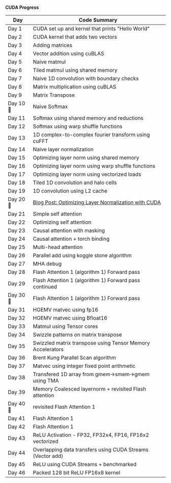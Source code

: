 **CUDA Progress**

| **Day**    | **Code Summary**                                                   |
|------------|--------------------------------------------------------------------|
| Day 1      |  CUDA set up and kernel that prints "Hello World"                  |
| Day 2      |  CUDA kernel that adds two vectors                                 |
| Day 3      |  Adding matrices                                                   |
| Day 4      |  Vector addition using cuBLAS                                      |
| Day 5      |  Naive matmul                                                      |
| Day 6      |  Tiled matmul using shared memory                                  |
| Day 7      |  Naive 1D convolution with boundary checks                         |
| Day 8      |  Matrix multiplication using cuBLAS                                |
| Day 9      |  Matrix Transpose                                                  |
| Day 10 🥳  |  Naive Softmax                                                     |
| Day 11     |  Softmax using shared memory and reductions                        |
| Day 12     |  Softmax using warp shuffle functions                              |
| Day 13     |  1D complex-to-complex fourier transform using cuFFT               |
| Day 14     |  Naive layer normalization                                         |
| Day 15     |  Optimizing layer norm using shared memory                         |
| Day 16     |  Optimizing layer norm using warp shuffle functions                |
| Day 17     |  Optimizing layer norm using vectorized loads                      |
| Day 18     |  Tiled 1D convolution and halo cells                               |
| Day 19     |  1D convolution using L2 cache                                     |
| Day 20 🥳  |  [Blog Post: Optimizing Layer Normalization with CUDA](https://aryagxr.com/blogs/cuda-optimizing-layernorm) |
| Day 21     |  Simple self attention                                             |
| Day 22     |  Optimizing self attention                                         |
| Day 23     |  Causal attention with masking                                     |
| Day 24     |  Causal attention + torch binding                                  |
| Day 25     |  Multi-head attention                                              |
| Day 26     |  Parallel add using koggle stone algorithm                         |
| Day 27     |  MHA debug                                                         |
| Day 28     |  Flash Attention 1 (algorithm 1) Forward pass                      |
| Day 29     |  Flash Attention 1 (algorithm 1) Forward pass continued            |
| Day 30 🥳  |  Flash Attention 1 (algorithm 1) Forward pass                      |
| Day 31     |  HGEMV matvec using fp16                                           |
| Day 32     |  HGEMV matvec using Bfloat16                                       |
| Day 33     |  Matmul using Tensor cores                                         |
| Day 34     |  Swizzle patterns on matrix transpose                              |
| Day 35     |  Swizzled matrix transpose using Tensor Memory Accelerators        |
| Day 36     |  Brent Kung Parallel Scan algorithm                                |
| Day 37     |  Matvec using integer fixed point arithmetic                       |
| Day 38     |  Transfered 1D array from gmem->smem->gmem using TMA               |
| Day 39     |  Memory Coalesced layernorm + revisited Flash attention            |
| Day 40 🥳  |  revisited Flash Attention 1                                       |
| Day 41     |  Flash Attention 1                                                 |
| Day 42     |  Flash Attention 1                                                 |
| Day 43     |  ReLU Activation - FP32, FP32x4, FP16, FP16x2 vectorized           |
| Day 44     |  Overlapping data transfers using CUDA Streams (Vector add)        |
| Day 45     |  ReLU using CUDA Streams + benchmarked                             |
| Day 46     |  Packed 128 bit ReLU FP16x8 kernel                                 |

